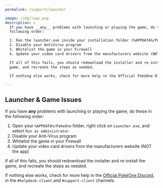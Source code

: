 ```yaml
---
permalink: /support/launcher

image: /img/logo.png
description: >
  If you have __any__ problems with launching or playing the game, do these in the
  following order:

  1. Run the launcher.exe inside your installation folder (%APPDATA%/PokeOne) as an Administrator
  2. Disable your AntiVirus program
  3. Whitelist the game in your Firewall
  4. Update your video card drivers from the manufacturers website (NOT the app)

  If all of this fails, you should redownload the installer and re-install the
  game, and recreate the steps as needed.

  If nothing else works, check for more help in the Official PokéOne Discord, in the #helpdesk-client and #support-client channels.

---
```


## Launcher & Game Issues

If you have __any__ problems with launching or playing the game, do these in the
following order:

1. Open your `%APPDATA%/PokeOne` folder, right click on `Launcher.exe`, and select `Run as administrator`
3. Disable your Anti-Virus program
4. Whitelist the game in your Firewall
5. Update your video card drivers from the manufacturers website (NOT the app)

If all of this fails, you should redownload the installer and re-install the
game, and recreate the steps as needed.

If nothing else works, check for more help in the
[Official PokéOne Discord](https://discord.gg/bNYRTFn), in the
`#helpdesk-client` and `#support-client` channels.
